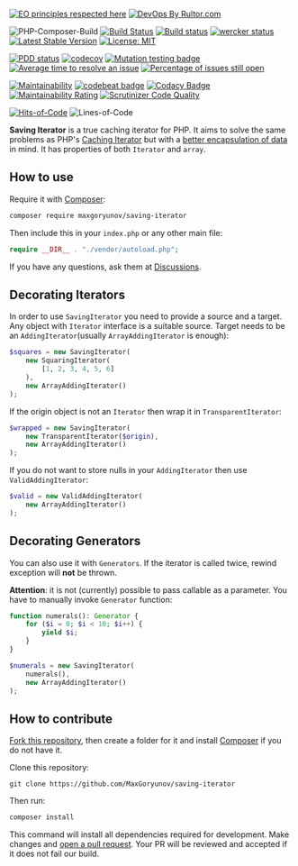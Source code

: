 [![EO principles respected here](https://www.elegantobjects.org/badge.svg)](https://www.elegantobjects.org)
[![DevOps By Rultor.com](http://www.rultor.com/b/MaxGoryunov/saving-iterator)](http://www.rultor.com/p/MaxGoryunov/saving-iterator)

![PHP-Composer-Build](https://github.com/MaxGoryunov/saving-iterator/actions/workflows/php.yml/badge.svg)
[![Build Status](https://app.travis-ci.com/MaxGoryunov/saving-iterator.svg?branch=master)](https://app.travis-ci.com/MaxGoryunov/saving-iterator)
[![Build status](https://ci.appveyor.com/api/projects/status/n4g8288u7u1xkj05/branch/master?svg=true)](https://ci.appveyor.com/project/MaxGoryunov/saving-iterator/branch/master)
[![wercker status](https://app.wercker.com/status/f43bcadc6b1557a83b4ed20041478135/s/master "wercker status")](https://app.wercker.com/project/byKey/f43bcadc6b1557a83b4ed20041478135)
[![Latest Stable Version](http://poser.pugx.org/maxgoryunov/saving-iterator/v)](https://packagist.org/packages/maxgoryunov/saving-iterator)
[![License: MIT](https://img.shields.io/badge/License-MIT-green.svg)](https://github.com/MaxGoryunov/saving-iterator/blob/master/LICENSE)

[![PDD status](https://www.0pdd.com/svg?name=MaxGoryunov/saving-iterator)](https://www.0pdd.com/p?name=MaxGoryunov/saving-iterator)
[![codecov](https://codecov.io/gh/MaxGoryunov/saving-iterator/branch/master/graph/badge.svg?token=KYRZ0UK8E8)](https://codecov.io/gh/MaxGoryunov/saving-iterator)
[![Mutation testing badge](https://img.shields.io/endpoint?style=flat&url=https%3A%2F%2Fbadge-api.stryker-mutator.io%2Fgithub.com%2FMaxGoryunov%2Fsaving-iterator%2Fmaster)](https://infection.github.io)
[![Average time to resolve an issue](http://isitmaintained.com/badge/resolution/MaxGoryunov/saving-iterator.svg)](http://isitmaintained.com/project/MaxGoryunov/saving-iterator "Average time to resolve an issue")
[![Percentage of issues still open](http://isitmaintained.com/badge/open/MaxGoryunov/saving-iterator.svg)](http://isitmaintained.com/project/MaxGoryunov/saving-iterator "Percentage of issues still open")

[![Maintainability](https://api.codeclimate.com/v1/badges/d721a5fca4901010520e/maintainability)](https://codeclimate.com/github/MaxGoryunov/saving-iterator/maintainability)
[![codebeat badge](https://codebeat.co/badges/b95d6d2e-f46c-4270-a474-21d3ba562e31)](https://codebeat.co/projects/github-com-maxgoryunov-saving-iterator-master)
[![Codacy Badge](https://app.codacy.com/project/badge/Grade/993e91480dfa4239a780d5d7af528d30)](https://www.codacy.com/gh/MaxGoryunov/saving-iterator/dashboard?utm_source=github.com&amp;utm_medium=referral&amp;utm_content=MaxGoryunov/saving-iterator&amp;utm_campaign=Badge_Grade)
[![Maintainability Rating](https://sonarcloud.io/api/project_badges/measure?project=MaxGoryunov_saving-iterator&metric=sqale_rating)](https://sonarcloud.io/dashboard?id=MaxGoryunov_saving-iterator)
[![Scrutinizer Code Quality](https://scrutinizer-ci.com/g/MaxGoryunov/saving-iterator/badges/quality-score.png?b=master)](https://scrutinizer-ci.com/g/MaxGoryunov/saving-iterator/?branch=master)

[![Hits-of-Code](https://hitsofcode.com/github/MaxGoryunov/saving-iterator?branch=master)](https://hitsofcode.com/github/MaxGoryunov/saving-iterator/view)
![Lines-of-Code](https://tokei.rs/b1/github/MaxGoryunov/saving-iterator?branch=master)

**Saving Iterator** is a true caching iterator for PHP. It aims to solve the same problems as PHP's [Caching Iterator](https://www.php.net/manual/ru/class.cachingiterator.php) but with a [better encapsulation of data](https://www.yegor256.com/2016/11/21/naked-data.html) in mind. It has properties of both `Iterator` and `array`.

## How to use

Require it with [Composer](https://getcomposer.org/download/):

```bash
composer require maxgoryunov/saving-iterator
```

Then include this in your `index.php` or any other main file:

```PHP
require __DIR__ . "./vendor/autoload.php";
```

If you have any questions, ask them at [Discussions](https://github.com/MaxGoryunov/saving-iterator/discussions).

## Decorating Iterators

In order to use `SavingIterator` you need to provide a source and a target. Any object with `Iterator` interface is a suitable source. Target needs to be an `AddingIterator`(usually `ArrayAddingIterator` is enough):

```PHP
$squares = new SavingIterator(
    new SquaringIterator(
        [1, 2, 3, 4, 5, 6]
    ),
    new ArrayAddingIterator()
);
```

If the origin object is not an `Iterator` then wrap it in `TransparentIterator`:

```PHP
$wrapped = new SavingIterator(
    new TransparentIterator($origin),
    new ArrayAddingIterator()
);
```

If you do not want to store nulls in your `AddingIterator` then use `ValidAddingIterator`:

```PHP
$valid = new ValidAddingIterator(
    new ArrayAddingIterator()
);
```

## Decorating Generators

You can also use it with `Generators`. If the iterator is called twice, rewind exception will **not** be thrown.

**Attention**: it is not (currently) possible to pass callable as a parameter. You have to manually invoke `Generator` function:

```PHP
function numerals(): Generator {
    for ($i = 0; $i < 10; $i++) {
        yield $i;
    }
}

$numerals = new SavingIterator(
    numerals(),
    new ArrayAddingIterator()
);
```

## How to contribute

[Fork this repository](https://docs.github.com/en/get-started/quickstart/fork-a-repo), then create a folder for it and install [Composer](https://getcomposer.org/download/) if you do not have it.

Clone this repository:

```git
git clone https://github.com/MaxGoryunov/saving-iterator
```

Then run:

```bash
composer install
```

This command will install all dependencies required for development. Make changes and [open a pull request](https://github.com/MaxGoryunov/saving-iterator/pulls). Your PR will be reviewed and accepted if it does not fail our build.
